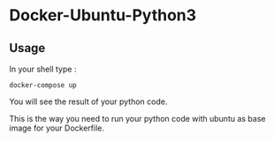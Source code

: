 # Docker-Ubuntu-Python3

## Usage

In your shell type :

`docker-compose up`

You will see the result of your python code.

This is the way you need to run your python code with ubuntu as base image for your Dockerfile.

